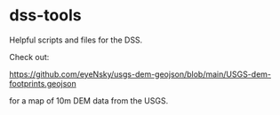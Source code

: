 # dss-tools
Helpful scripts and files for the DSS. 

Check out:

https://github.com/eyeNsky/usgs-dem-geojson/blob/main/USGS-dem-footprints.geojson

for a map of 10m DEM data from the USGS.
